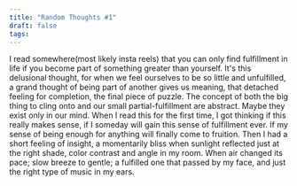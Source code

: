```yaml
---
title: "Random Thoughts #1"
draft: false
tags:
---
```

 
I read somewhere(most likely insta reels) that you can only find fulfillment in life if you become part of something greater than yourself. It's this delusional thought, for when we feel ourselves to be so little and unfulfilled, a grand thought of being part of another gives us meaning, that detached feeling for completion, the final piece of puzzle. The concept of both the big thing to cling onto and our small partial-fulfillment are abstract. Maybe they exist only in our mind. When I read this for the first time, I got thinking if this really makes sense, if I someday will gain this sense of fulfillment ever. If my sense of being enough for anything will finally come to fruition. Then I had a short feeling of insight, a momentarily bliss when sunlight reflected just at the right shade, color contrast and angle in my room. When air changed its pace; slow breeze to gentle; a fulfilled one that passed by my face, and just the right type of music in my ears. 

